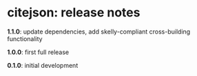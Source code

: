 # citejson: release notes


**1.1.0**:  update dependencies, add skelly-compliant cross-building functionality

**1.0.0**:  first full release


**0.1.0**:  initial development
